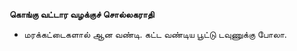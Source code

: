 **கொங்கு வட்டார வழக்குச் சொல்லகராதி**
- மரக்கட்டைகளால் ஆன வண்டி. கட்ட வண்டிய பூட்டு டவுணுக்கு போலா.

